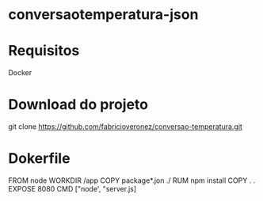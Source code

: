 # conversaotemperatura-json

# Requisitos
  Docker 
#
#  Download do projeto
git clone https://github.com/fabricioveronez/conversao-temperatura.git

# Dokerfile


  FROM node
  WORKDIR /app
  COPY package*.jon ./
  RUM npm install
  COPY . .
  EXPOSE 8080
  CMD ["node', "server.js]
  
  
  
